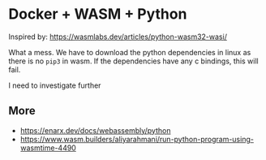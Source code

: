 Docker + WASM + Python
======================

Inspired by: https://wasmlabs.dev/articles/python-wasm32-wasi/

What a mess.
We have to download the python dependencies in linux as there is no `pip3` in wasm.
If the dependencies have any c bindings, this will fail.

I need to investigate further

More
----

* https://enarx.dev/docs/webassembly/python
* https://www.wasm.builders/aliyarahmani/run-python-program-using-wasmtime-4490
